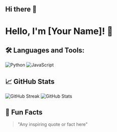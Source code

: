 ## Hi there 👋

<!--
**Miranics/Miranics** is a ✨ _special_ ✨ repository because its `README.md` (this file) appears on your GitHub profile.

Here are some ideas to get you started:

- 🔭 I’m currently working on ...
- 🌱 I’m currently learning ...
- 👯 I’m looking to collaborate on ...
- 🤔 I’m looking for help with ...
- 💬 Ask me about ...
- 📫 How to reach me: ...
- 😄 Pronouns: ...
- ⚡ Fun fact: ...
-->
# Hello, I'm [Your Name]! 👋

## 🛠️ Languages and Tools:
![Python](https://img.shields.io/badge/-Python-3776AB?logo=python&logoColor=white&style=flat-square)
![JavaScript](https://img.shields.io/badge/-JavaScript-F7DF1E?logo=javascript&logoColor=black&style=flat-square)

## 📈 GitHub Stats
![GitHub Streak](https://streak-stats.demolab.com/?user=Miranics&theme=dark&hide_border=true)
![GitHub Stats](https://github-readme-stats.vercel.app/api?username=Miranics&show_icons=true&hide_border=true&count_private=true)

## 🌟 Fun Facts
> "Any inspiring quote or fact here"

